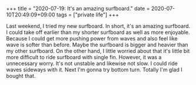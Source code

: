 +++
title =  "2020-07-19: It's an amazing surfboard."
date = 2020-07-10T20:49:09+09:00
tags = ["private life"]
+++

Last weekend, I tried my new surfboard.
In short, it's an amazing surfboard.
I could take off earlier than my shorter surfboard as well as more enjoyable.
Because I could get more pushing power from waves and also feel like wave is softer than before.
Maybe the surfboard is bigger and heavier than my other surfboard.
On the other hand, I little worried about that it's little bit more difficult to ride surfboard with single fin.
However, it was a unnecessary worry. It's not unstable and likewise not slow.
I could ride waves sideways with it.
Next I'm gonna try bottom turn.
Totally I'm glad I bought that.
